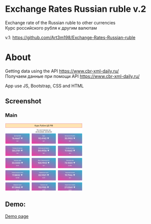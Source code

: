 # Exchange Rates Russian ruble v.2

Exchange rate of the Russian ruble to other currencies  
Курс российского рубля к другим валютам  

v.1: https://github.com/Art3m198/Exchange-Rates-Russian-ruble   

# About

Getting data using the API https://www.cbr-xml-daily.ru/  
Получаем данные при помощи API https://www.cbr-xml-daily.ru/  

App use JS, Bootstrap, CSS and HTML  

## Screenshot  

### Main  

<img src="https://github.com/Art3m198/Exchange-Rates-Russian-ruble-v.2/blob/main/images/main.PNG" width="50%" height="50%">  

## Demo:

[Demo page](https://art3m198.github.io/Exchange-Rates-Russian-ruble-v.2/)    
